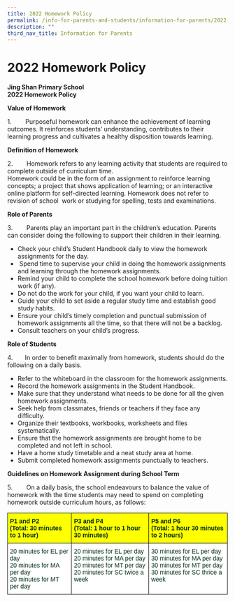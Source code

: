 ```yaml
---
title: 2022 Homework Policy
permalink: /info-for-parents-and-students/information-for-parents/2022-homework-policy/
description: ""
third_nav_title: Information for Parents
---
```

# **2022 Homework Policy**

**Jing Shan Primary School**  
**2022 Homework Policy**

**Value of Homework**

1.        Purposeful homework can enhance the achievement of learning outcomes. It reinforces students’ understanding, contributes to their learning progress and cultivates a healthy disposition towards learning.

**Definition of Homework**

2.        Homework refers to any learning activity that students are required to complete outside of curriculum time.   
Homework could be in the form of an assignment to reinforce learning concepts; a project that shows application of learning; or an interactive online platform for self-directed learning. Homework does not refer to revision of school  work or studying for spelling, tests and examinations.

**Role of Parents**

3.        Parents play an important part in the children’s education. Parents can consider doing the following to support their children in their learning.

* Check your child’s Student Handbook daily to view the homework assignments for the day.
*  Spend time to supervise your child in doing the homework assignments and learning through the homework assignments.
* Remind your child to complete the school homework before doing tuition work (if any).
* Do not do the work for your child, if you want your child to learn.
* Guide your child to set aside a regular study time and establish good study habits.
* Ensure your child’s timely completion and punctual submission of homework assignments all the time, so that there will not be a backlog.
* Consult teachers on your child’s progress.

**Role of Students**

4.       In order to benefit maximally from homework, students should do the following on a daily basis.

* Refer to the whiteboard in the classroom for the homework assignments.
* Record the homework assignments in the Student Handbook.
* Make sure that they understand what needs to be done for all the given homework assignments.
* Seek help from classmates, friends or teachers if they face any difficulty.
* Organize their textbooks, workbooks, worksheets and files systematically.
* Ensure that the homework assignments are brought home to be completed and not left in school.
* Have a home study timetable and a neat study area at home.  
* Submit completed homework assignments punctually to teachers.

**Guidelines on Homework Assignment during School Term**

5.        On a daily basis, the school endeavours to balance the value of homework with the time students may need to spend on completing homework outside curriculum hours, as follows:

<table style="border-collapse:collapse;border-spacing:0" class="tg"><thead><tr><th style="background-color:#FF0;border-color:#002d13;border-style:solid;border-width:1px;color:#002d13;font-family:Arial, sans-serif;font-size:14px;font-weight:bold;overflow:hidden;padding:10px 5px;text-align:left;vertical-align:top;word-break:normal">P1 and P2<br>(Total: 30 minutes to 1 hour)</th><th style="background-color:#FF0;border-color:black;border-style:solid;border-width:1px;color:#002d13;font-family:Arial, sans-serif;font-size:14px;font-weight:bold;overflow:hidden;padding:10px 5px;text-align:left;vertical-align:top;word-break:normal">P3 and P4<br>(Total: 1 hour to 1 hour 30 minutes)</th><th style="background-color:#FF0;border-color:black;border-style:solid;border-width:1px;color:#002d13;font-family:Arial, sans-serif;font-size:14px;font-weight:bold;overflow:hidden;padding:10px 5px;text-align:left;vertical-align:top;word-break:normal">P5 and P6<br>(Total: 1 hour 30 minutes to 2 hours)</th></tr></thead><tbody><tr><td style="background-color:#FFF;border-color:black;border-style:solid;border-width:1px;color:#002d13;font-family:Arial, sans-serif;font-size:14px;overflow:hidden;padding:10px 5px;text-align:left;vertical-align:top;word-break:normal">20 minutes for EL per day<br>20 minutes for MA per day<br>20 minutes for MT per day</td><td style="background-color:#FFF;border-color:black;border-style:solid;border-width:1px;color:#002d13;font-family:Arial, sans-serif;font-size:14px;overflow:hidden;padding:10px 5px;text-align:left;vertical-align:top;word-break:normal">20 minutes for EL per day<br>20 minutes for MA per day<br>20 minutes for MT per day<br>20 minutes for SC twice a week</td><td style="background-color:#FFF;border-color:black;border-style:solid;border-width:1px;color:#002d13;font-family:Arial, sans-serif;font-size:14px;overflow:hidden;padding:10px 5px;text-align:left;vertical-align:top;word-break:normal">30 minutes for EL per day<br>30 minutes for MA per day<br>30 minutes for MT per day<br>30 minutes for SC thrice a week</td></tr></tbody></table>